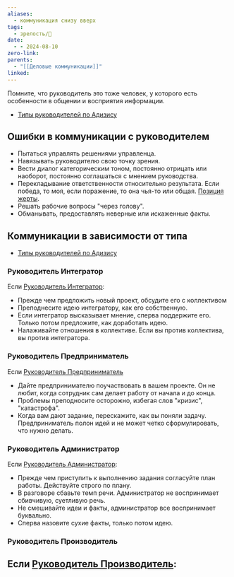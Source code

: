 ```yaml
---
aliases:
  - коммуникация снизу вверх
tags:
  - зрелость/🌱
date:
  - - 2024-08-10
zero-link: 
parents:
  - "[[Деловые коммуникации]]"
linked:
---
```

Помните, что руководитель это тоже человек, у которого есть особенности в общении и восприятия информации.

- [Типы руководителей по Адизису](Типы%20руководителей%20по%20Адизису.md)
## Ошибки в коммуникации с руководителем
- Пытаться управлять решениями управленца.
- Навязывать руководителю свою точку зрения.
- Вести диалог категорическим тоном, постоянно отрицать или наоборот, постоянно соглашаться с мнением руководства.
- Перекладывание ответственности относительно результата. Если победа, то моя, если поражение, то она чья-то или общая. [Позиция жерты](Позиция%20жерты.md).
- Решать рабочие вопросы "через голову".
- Обманывать, предоставлять неверные или искаженные факты.

## Коммуникации в зависимости от типа
- [Типы руководителей по Адизису](Типы%20руководителей%20по%20Адизису.md)

### Руководитель Интегратор
Если [Руководитель Интегратор](Руководитель%20Интегратор.md):
- Прежде чем предложить новый проект, обсудите его с коллективом
- Преподнесите идею интегратору, как его собственную.
- Если интегратор высказывает мнение, сперва поддержите его. Только потом предложите, как доработать идею.
- Налаживайте отношения в коллективе. Если вы против коллектива, вы против интегратора.
### Руководитель Предприниматель
Если [Руководитель Предприниматель](Руководитель%20Предприниматель.md)
- Дайте предпринимателю поучаствовать в вашем проекте. Он не любит, когда сотрудник сам делает работу от начала и до конца.
- Проблемы преподносите осторожно, избегая слов "кризис", "катастрофа".
- Когда вам дают задание, перескажите, как вы поняли задачу. Предприниматель полон идей и не может четко сформулировать, что нужно делать.

### Руководитель Администратор
Если [Руководитель Администратор](Руководитель%20Администратор.md):
- Прежде чем приступить к выполнению задания согласуйте план работы. Действуйте строго по плану.
- В разговоре сбавьте темп речи. Администратор не воспринимает сбивчивую, суетливую речь.
- Не смешивайте идеи и факты, администратор все воспринимает буквально.
- Сперва назовите сухие факты, только потом идею.
### Руководитель Производитель
Если [Руководитель Производитель](Руководитель%20Производитель.md):
- 